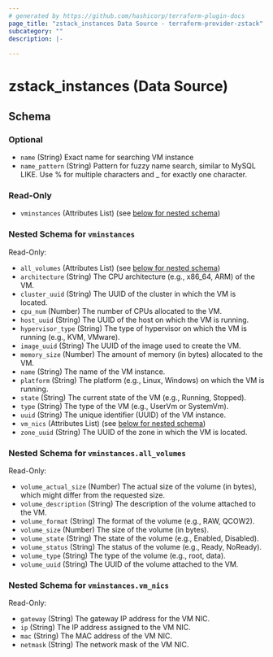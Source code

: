```yaml
---
# generated by https://github.com/hashicorp/terraform-plugin-docs
page_title: "zstack_instances Data Source - terraform-provider-zstack"
subcategory: ""
description: |-
  
---
```


# zstack_instances (Data Source)





<!-- schema generated by tfplugindocs -->
## Schema

### Optional

- `name` (String) Exact name for searching VM instance
- `name_pattern` (String) Pattern for fuzzy name search, similar to MySQL LIKE. Use % for multiple characters and _ for exactly one character.

### Read-Only

- `vminstances` (Attributes List) (see [below for nested schema](#nestedatt--vminstances))

<a id="nestedatt--vminstances"></a>
### Nested Schema for `vminstances`

Read-Only:

- `all_volumes` (Attributes List) (see [below for nested schema](#nestedatt--vminstances--all_volumes))
- `architecture` (String) The CPU architecture (e.g., x86_64, ARM) of the VM.
- `cluster_uuid` (String) The UUID of the cluster in which the VM is located.
- `cpu_num` (Number) The number of CPUs allocated to the VM.
- `host_uuid` (String) The UUID of the host on which the VM is running.
- `hypervisor_type` (String) The type of hypervisor on which the VM is running (e.g., KVM, VMware).
- `image_uuid` (String) The UUID of the image used to create the VM.
- `memory_size` (Number) The amount of memory (in bytes) allocated to the VM.
- `name` (String) The name of the VM instance.
- `platform` (String) The platform (e.g., Linux, Windows) on which the VM is running.
- `state` (String) The current state of the VM (e.g., Running, Stopped).
- `type` (String) The type of the VM (e.g., UserVm or SystemVm).
- `uuid` (String) The unique identifier (UUID) of the VM instance.
- `vm_nics` (Attributes List) (see [below for nested schema](#nestedatt--vminstances--vm_nics))
- `zone_uuid` (String) The UUID of the zone in which the VM is located.

<a id="nestedatt--vminstances--all_volumes"></a>
### Nested Schema for `vminstances.all_volumes`

Read-Only:

- `volume_actual_size` (Number) The actual size of the volume (in bytes), which might differ from the requested size.
- `volume_description` (String) The description of the volume attached to the VM.
- `volume_format` (String) The format of the volume (e.g., RAW, QCOW2).
- `volume_size` (Number) The size of the volume (in bytes).
- `volume_state` (String) The state of the volume (e.g., Enabled, Disabled).
- `volume_status` (String) The status of the volume (e.g., Ready, NoReady).
- `volume_type` (String) The type of the volume (e.g., root, data).
- `volume_uuid` (String) The UUID of the volume attached to the VM.


<a id="nestedatt--vminstances--vm_nics"></a>
### Nested Schema for `vminstances.vm_nics`

Read-Only:

- `gateway` (String) The gateway IP address for the VM NIC.
- `ip` (String) The IP address assigned to the VM NIC.
- `mac` (String) The MAC address of the VM NIC.
- `netmask` (String) The network mask of the VM NIC.

